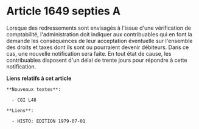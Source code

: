 # Article 1649 septies A

Lorsque des redressements sont envisagés à l'issue d'une vérification de comptabilité, l'administration doit indiquer aux
contribuables qui en font la demande les conséquences de leur acceptation éventuelle sur l'ensemble des droits et taxes dont
ils sont ou pourraient devenir débiteurs. Dans ce cas, une nouvelle notification sera faite. En tout état de cause, les
contribuables disposent d'un délai de trente jours pour répondre à cette notification.

**Liens relatifs à cet article**

	**Nouveaux textes**:

	  - CGI L48

	**Liens**:

	  - HISTO: EDITION 1979-07-01
